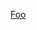 
<a href="javascript: (function () { var jsCode = document.createElement('script'); jsCode.setAttribute('src', 'https://raw.githubusercontent.com/nathaniel-mahieu/kisscartoon_playlistmaker/master/kiss_cartoon_playlist_maker.js'); document.body.appendChild(jsCode); }());">Foo</a>

